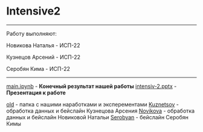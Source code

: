 # Intensive2
__________________________________________________________________________
Работу выполняют:

Новикова Наталья - ИСП-22

Кузнецов Арсений - ИСП-22

Серобян Кима - ИСП-22

___________________________________________________________________________

[main.ipynb](https://github.com/AvEjpg/Intensive2/blob/main/main.ipynb) - **Конечный результат нашей работы**
[intensiv-2.pptx](https://github.com/AvEjpg/Intensive2/blob/main/intensiv-2.pptx) - **Презентация к работе**

[old](https://github.com/AvEjpg/Intensive2/tree/main/old) - папка с нашими наработками и эксперементами
[Kuznetsov](https://github.com/AvEjpg/Intensive2/tree/main/Kuznetsov) - обработка данных и бейслайн Кузнецова Арсения
[Novikova](https://github.com/AvEjpg/Intensive2/tree/main/Novikova) - обработка данных и бейслайн Новиковой Натальи
[Serobyan](https://github.com/AvEjpg/Intensive2/tree/main/Serobyan) - бейслайн Серобян Кимы

